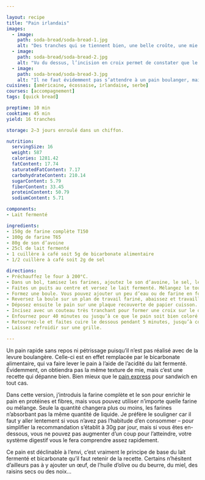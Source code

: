 ```yaml
---

layout: recipe
title: "Pain irlandais"
images:
  - image:
    path: soda-bread/soda-bread-1.jpg
    alt: "Des tranches qui se tiennent bien, une belle croûte, une mie légère et friable."
  - image:
    path: soda-bread/soda-bread-2.jpg
    alt: "Vu du dessus, l’incision en croix permet de constater que le pain a bien gonflé à la cuisson."
  - image:
    path: soda-bread/soda-bread-3.jpg
    alt: "Il ne faut évidemment pas s’attendre à un pain boulanger, mais ça dépanne bien sans trop demander de travail." 
cuisines: [américaine, écossaise, irlandaise, serbe]
courses: [accompagnement]
tags: [quick bread]

preptime: 10 min
cooktime: 45 min 
yield: 16 tranches

storage: 2–3 jours enroulé dans un chiffon.

nutrition:
  servingSize: 16
  weight: 587
  calories: 1281.42
  fatContent: 17.74
  saturatedFatContent: 7.17
  carbohydrateContent: 210.14
  sugarContent: 5.79
  fiberContent: 33.45
  proteinContent: 50.79
  sodiumContent: 5.71

components:
- Lait fermenté

ingredients:
- 150g de farine complète T150
- 100g de farine T65
- 80g de son d’avoine
- 25cl de lait fermenté
- 1 cuillère à café soit 5g de bicarbonate alimentaire
- 1/2 cuillère à café soit 2g de sel

directions:
- Préchauffez le four à 200°C.
- Dans un bol, tamisez les farines, ajoutez le son d’avoine, le sel, le bicarbonate, et mélangez.
- Faites un puits au centre et versez le lait fermenté. Mélangez le tout en humidifiant vos mains ou à l’aide d’une cuillère en bois, en faisant des mouvements circulaires jusqu’à obtenir une pâte homogène sans grumeau. Ne travaillez pour autant pas trop la pâte, au risque de finir avec un pain très dense.
- Formez une boule. Vous pouvez ajouter un peu d’eau ou de farine en fonction de la texture de la pâte.
- Reversez la boule sur un plan de travail fariné, abaissez et travaillez-la à la main pour former un beau pain bien arrondi de 4–5 cm d’épaisseur.
- Déposez ensuite le pain sur une plaque recouverte de papier cuisson.
- Incisez avec un couteau très tranchant pour former une croix sur le dessus.
- Enfournez pour 40 minutes ou jusqu’à ce que le pain soit bien coloré et sonne creux quand on tapote le dessous.
- Retournez-le et faites cuire le dessous pendant 5 minutes, jusqu’à coloration.
- Laissez refroidir sur une grille. 

---
```


Un pain rapide sans repos ni pétrissage puisqu’il n’est pas réalisé avec de la levure boulangère. Celle-ci est en effet remplacée par le bicarbonate alimentaire, qui va faire lever le pain à l’aide de l’acidité du lait fermenté. Évidemment, on obtiendra pas la même texture de mie, mais c’est une recette qui dépanne bien. Bien mieux que le [pain express](pain-express.html) pour sandwich en tout cas.

Dans cette version, j’introduis la farine complète et le son pour enrichir le pain en protéines et fibres, mais vous pouvez utiliser n’importe quelle farine ou mélange. Seule la quantité changera plus ou moins, les farines n’absorbant pas la même quantité de liquide. Je préfère le souligner car il faut y aller lentement si vous n’avez pas l’habitude d’en consommer – pour simplifier la recommandation s’établit à 30g par jour, mais si vous êtes en-dessous, vous ne pouvez pas augmenter d’un coup pour l’atteindre, votre système digestif vous le fera comprendre assez rapidement.

Ce pain est déclinable à l’envi, c’est vraiment le principe de base du lait fermenté et bicarbonate qu’il faut retenir de la recette. Certains n’hésitent d’ailleurs pas à y ajouter un œuf, de l’huile d’olive ou du beurre, du miel, des raisins secs ou des noix…